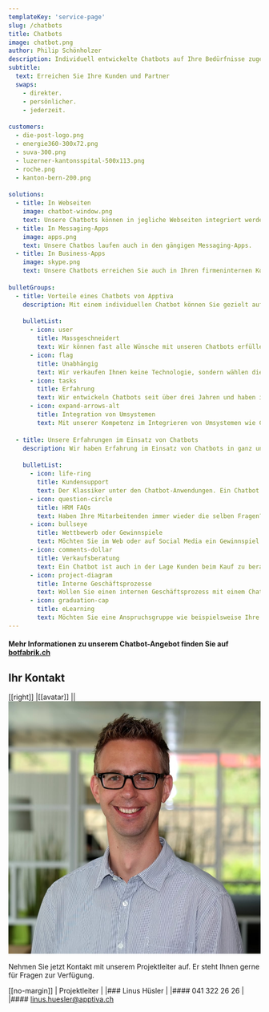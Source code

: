 ```yaml
---
templateKey: 'service-page'
slug: /chatbots
title: Chatbots
image: chatbot.png
author: Philip Schönholzer
description: Individuell entwickelte Chatbots auf Ihre Bedürfnisse zugeschnitten
subtitle:
  text: Erreichen Sie Ihre Kunden und Partner
  swaps:
    - direkter.
    - persönlicher.
    - jederzeit.

customers:
  - die-post-logo.png
  - energie360-300x72.png
  - suva-300.png
  - luzerner-kantonsspital-500x113.png
  - roche.png
  - kanton-bern-200.png

solutions:
  - title: In Webseiten
    image: chatbot-window.png
    text: Unsere Chatbots können in jegliche Webseiten integriert werden.
  - title: In Messaging-Apps
    image: apps.png
    text: Unsere Chatbos laufen auch in den gängigen Messaging-Apps.
  - title: In Business-Apps
    image: skype.png
    text: Unsere Chatbots erreichen Sie auch in Ihren firmeninternen Kommunikationskanälen.

bulletGroups:
  - title: Vorteile eines Chatbots von Apptiva
    description: Mit einem individuellen Chatbot können Sie gezielt auf die Bedüfnisse Ihrer Kunden und Partner einegehen.

    bulletList:
      - icon: user
        title: Massgeschneidert
        text: Wir können fast alle Wünsche mit unseren Chatbots erfüllen. Wir entwickeln einen Chatbot passend auf Ihre Bedürfnisse.
      - icon: flag
        title: Unabhängig
        text: Wir verkaufen Ihnen keine Technologie, sondern wählen die passenden Komponenten für Ihren Chatbot.
      - icon: tasks
        title: Erfahrung
        text: Wir entwickeln Chatbots seit über drei Jahren und haben inzwischen über 20 Projekte erfolgreich umgesetzt.
      - icon: expand-arrows-alt
        title: Integration von Umsystemen
        text: Mit unserer Kompetenz im Integrieren von Umsystemen wie CRMs, Branchenlösungen oder Ticketsystemen können wir fast jede Anforderung umsetzen.

  - title: Unsere Erfahrungen im Einsatz von Chatbots
    description: Wir haben Erfahrung im Einsatz von Chatbots in ganz unterschiedlichen Bereichen. Eine Auswahl finden Sie hier.

    bulletList:
      - icon: life-ring
        title: Kundensupport
        text: Der Klassiker unter den Chatbot-Anwendungen. Ein Chatbot hilft Ihren Kunden und Partnern bei deren Anliegen.
      - icon: question-circle
        title: HRM FAQs
        text: Haben Ihre Mitarbeitenden immer wieder die selben Fragen? Ein Chatbot kann viele dieser Anfragen einfach und direkt beantworten.
      - icon: bullseye
        title: Wettbewerb oder Gewinnspiele
        text: Möchten Sie im Web oder auf Social Media ein Gewinnspiel durchführen? Wir haben bereits einige Chatbots für Marketing&shy;tätigkeiten umgesetzt.
      - icon: comments-dollar
        title: Verkaufsberatung
        text: Ein Chatbot ist auch in der Lage Kunden beim Kauf zu beraten. Auch hier eignet sich ein Chatbot sehr gut.
      - icon: project-diagram
        title: Interne Geschäftsprozesse
        text: Wollen Sie einen internen Geschäftsprozess mit einem Chatbot umsetzen? Nutzen Sie unsere Expertiese im Umgang mit Chatbots im Bereich der Produktivität.
      - icon: graduation-cap
        title: eLearning
        text: Möchten Sie eine Anspruchsgruppe wie beispielsweise Ihre Mitarbeitenden mit Micro-Learings ausbilden? Da können wir helfen.
---
```


#### Mehr Informationen zu unserem Chatbot-Angebot finden Sie auf [botfabrik.ch](https://botfabrik.ch)

## Ihr Kontakt

[[right]]
|[[avatar]]
||![Linus Hüsler](../../data/employees/linus-huesler/linus-huesler.jpg)

Nehmen Sie jetzt Kontakt mit unserem Projektleiter auf.
Er steht Ihnen gerne für Fragen zur Verfügung.

[[no-margin]]
| Projektleiter
|
|### Linus Hüsler
|
|#### 041 322 26 26
|
|#### [linus.huesler@apptiva.ch](mailto:linus.huesler@apptiva.ch)

